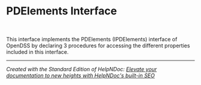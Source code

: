 # PDElements Interface

&nbsp;

This interface implements the PDElements (IPDElements) interface of OpenDSS by declaring 3 procedures for accessing the different properties included in this interface.


***
_Created with the Standard Edition of HelpNDoc: [Elevate your documentation to new heights with HelpNDoc's built-in SEO](<https://www.helpndoc.com/feature-tour/produce-html-websites/>)_
